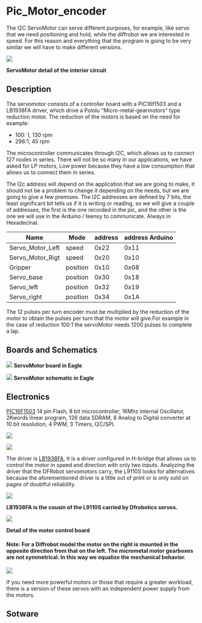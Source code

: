 # Pic_Motor_encoder
The  I2C ServoMotor can serve different purposes, for example, like servo that we need positioning and hold, while the diffrobot we are interested in speed. For this reason and everything that the program is going to be very similar we will have to make different versions. 


![](./Electronics/pictures/detail_servo_00.png)
 
 **ServoMotor detail of the interior circuit** 

## Description ##
The servomotor consists of a controller board with a PIC16f1503 and a LB1938FA driver, which drive a Pololu &quot;Micro-metal-gearmotors&quot; type reduction motor. The reduction of the motors is based on the need for example:

- 100: 1, 130 rpm
- 298:1, 45 rpm

The microcontroller communicates through I2C, which allows us to connect 127 nodes in series. There will not be so many in our applications, we have asked for LP motors, Low power because they have a low consumption that allows us to connect them in series.

The I2c address will depend on the application that we are going to make, it should not be a problem to change it depending on the needs, but we are going to give a few premises. The I2C addresses are defined by 7 bits, the least significant bit tells us if it is writing or reading, so we will give a couple of addresses, the first is the one recorded in the pic, and the other is the one we will use in the Arduino / teensy to communicate. Always in Hexadecinal.


| Name            | Mode     | address | address Arduino |
| --------------- | -------- | --------| ----------------|
|Servo_Motor_Left |   speed  |   0x22  |       0x11      |
|Servo_Motor_Rigt |   speed  |   0x20  |       0x10      |
|Gripper          | position |   0x10  |       0x08      |
|Servo_base       | position |   0x30  |       0x18      |
|Servo_left       | position |   0x32  |       0x19      |
|Servo_right      | position |   0x34  |       0x1A      |


The 12 pulses per turn encoder must be multiplied by the reduction of the motor to obtain the pulses per turn that the motor will give.For example in the case of reduction 100:1 the servoMotor needs 1200 pulses to complete a lap.

## Boards and Schematics ##

![](./Electronics/pictures/board_0.png)
**ServoMotor board in Eagle**

![](./Electronics/pictures/sch_0.png)
**ServoMotor schematic in Eagle** 

## Electronics  

[PIC16F1503](http://ww1.microchip.com/downloads/en/DeviceDoc/40001607D.pdf) 14 pin Flash, 8 bit microcontroller, 16Mhz internal Oscillator, 2Kwords linear program, 128 data SDRAM, 8 Analog to Digital converter at 10 bit resolution, 4 PWM, 3 Timers, I2C/SPI.

![](./Electronics/pictures/pic16f1503.png)



![](./Electronics/pictures/pic16f1503_b.png)



The driver is [LB1938FA](https://www.dropbox.com/s/l5har1ai8nknbxs/LB1938FA.pdf?dl=0), It is a driver configured in H-bridge that allows us to control the motor in speed and direction with only two inputs. Analyzing the driver that the DFRobot servomotors carry, the L9110S looks for alternatives because the aforementioned driver is a little out of print or is only sold on pages of doubtful reliability.

 ![](./Electronics/pictures/detail_driver_00.png)

 **LB1938FA is the cousin of the L9110S carried by Dfrobotics servos.** 



 ![](./Electronics/pictures/detail_servo_01.png)
 
 **Detail of the motor control board** 

#### Note: For a Diffrobot model the motor on the right is mounted in the opposite direction from that on the left. The micrometal motor gearboxes are not symmetrical. In this way we equalize the mechanical behavior. #### 

![](./Electronics/pictures/boards.jpg)

If you need more powerful motors or those that require a greater workload, there is a version of these servos with an independent power supply from the motors.

## Sotware ##


